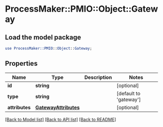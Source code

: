 # ProcessMaker::PMIO::Object::Gateway

## Load the model package
```perl
use ProcessMaker::PMIO::Object::Gateway;
```

## Properties
Name | Type | Description | Notes
------------ | ------------- | ------------- | -------------
**id** | **string** |  | [optional] 
**type** | **string** |  | [default to &#39;gateway&#39;]
**attributes** | [**GatewayAttributes**](GatewayAttributes.md) |  | [optional] 

[[Back to Model list]](../README.md#documentation-for-models) [[Back to API list]](../README.md#documentation-for-api-endpoints) [[Back to README]](../README.md)


